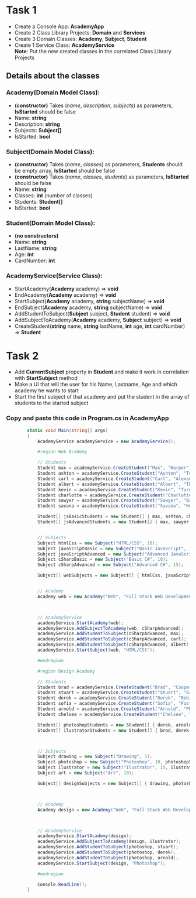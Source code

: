 # Task 1

* Create a Console App: **AcademyApp**
* Create 2 Class Library Projects: **Domain** and **Services**
* Create 3 Domain Classes: **Academy**, **Subject**, **Student**
* Create 1 Service Class: **AcademyService**  
**Note**: Put the new created classes in the correlated Class Library Projects

## Details about the classes

### Academy(Domain Model Class):
* **(constructor)** Takes (*name*, *description*, *subjects*) as parameters, **IsStarted** should be false
* Name: **string**
* Description: **string**
* Subjects: **Subject[]**
* IsStarted: **bool** 

### Subject(Domain Model Class):
* **(constructor)** Takes (*name*, *classes*) as parameters, **Students** should be empty array, **IsStarted** should be false
* **(constructor)** Takes (*name*, *classes*, *students*) as parameters, **IsStarted** should be false
* Name: **string**
* Classes: **int** (number of classes)
* Students: **Student[]**
* IsStarted: **bool**

### Student(Domain Model Class):
* **(no constructors)**
* Name: **string**
* LastName: **string**
* Age: **int**
* CardNumber: **int**

### AcademyService(Service Class):
* StartAcademy(**Academy** academy) => **void**
* EndAcademy(**Academy** academy) => **void**
* StartSubject(**Academy** academy, **string** subjectName) => **void**
* EndSubject(**Academy** academy, **string** subjectName) => **void**
* AddStudentToSubject(**Subject** subject, **Student** student) => **void**
* AddSubjectToAcademy(**Academy** academy, **Subject** subject) => **void**
* CreateStudent(**string** name, **string** lastName, **int** age, **int** cardNumber) => **Student**

# Task 2

* Add **CurrentSubject** property in **Student** and make it work in correlation with **StartSubject** method
* Make a UI that will the user for his Name, Lastname, Age and which academy he wants to start
* Start the first subject of that academy and put the student in the array of students to the started subject

### Copy and paste this code in Program.cs in AcademyApp
```csharp
        static void Main(string[] args)
        {
            AcademyService academyService = new AcademyService();

            #region Web Academy

            // Students
            Student max = academyService.CreateStudent("Max", "Harper", 25, 288210);
            Student ashton = academyService.CreateStudent("Ashton", "Tucker", 27, 288210);
            Student carl = academyService.CreateStudent("Carl", "Alexander", 28, 288210);
            Student albert = academyService.CreateStudent("Albert", "Thomas", 21, 288210);
            Student kevin = academyService.CreateStudent("Kevin", "Turner", 30, 288210);
            Student charlotte = academyService.CreateStudent("Charlotte", "Mitchell", 27, 288210);
            Student sawyer = academyService.CreateStudent("Sawyer", "Baker", 21, 288210);
            Student savana = academyService.CreateStudent("Savana", "Holmes", 25, 288210);

            Student[] jsBasicStudents = new Student[] { max, ashton, charlotte, savana };
            Student[] jsAdvancedStudents = new Student[] { max, sawyer, kevin, ashton, savana };


            // Subjects
            Subject htmlCss = new Subject("HTML/CSS", 10);
            Subject javaScriptBasic = new Subject("Basic JavaScript", 10, jsBasicStudents);
            Subject javaScriptAdvanced = new Subject("Advanced JavaScript", 15, jsAdvancedStudents);
            Subject cSharpBasic = new Subject("Basic C#", 10);
            Subject cSharpAdvanced = new Subject("Advanced C#", 15);

            Subject[] webSubjects = new Subject[] { htmlCss, javaScriptBasic, javaScriptAdvanced, cSharpBasic };


            // Academy
            Academy web = new Academy("Web", "Full Stack Web Development", webSubjects);



            // AcademyService
            academyService.StartAcademy(web);
            academyService.AddSubjectToAcademy(web, cSharpAdvanced);
            academyService.AddStudentToSubject(cSharpAdvanced, max);
            academyService.AddStudentToSubject(cSharpAdvanced, carl);
            academyService.AddStudentToSubject(cSharpAdvanced, albert);
            academyService.StartSubject(web, "HTML/CSS");

            #endregion

            #region Design Academy

            // Students
            Student brad = academyService.CreateStudent("Brad", "Cooper", 25, 288210);
            Student stuart = academyService.CreateStudent("Stuart", "Grant", 27, 288210);
            Student derek = academyService.CreateStudent("Derek", "Robinson", 28, 288210);
            Student sofia = academyService.CreateStudent("Sofia", "Foster", 21, 288210);
            Student arnold = academyService.CreateStudent("Arnold", "Phillips", 30, 288210);
            Student chelsea = academyService.CreateStudent("Chelsea", "Ferguson", 27, 288210);

            Student[] photoshopStudents = new Student[] { derek, arnold, chelsea, sofia };
            Student[] ilustratorStudents = new Student[] { brad, derek, chelsea, ashton, sofia };



            // Subjects
            Subject drawing = new Subject("Drawing", 5);
            Subject photoshop = new Subject("Photoshop", 10, photoshopStudents);
            Subject ilustrator = new Subject("Ilustrator", 15, ilustratorStudents);
            Subject art = new Subject("Art", 10);

            Subject[] designSubjects = new Subject[] { drawing, photoshop, art };



            // Academy
            Academy design = new Academy("Web", "Full Stack Web Development", designSubjects);



            // AcademyService
            academyService.StartAcademy(design);
            academyService.AddSubjectToAcademy(design, ilustrator);
            academyService.AddStudentToSubject(photoshop, stuart);
            academyService.AddStudentToSubject(photoshop, derek);
            academyService.AddStudentToSubject(photoshop, arnold);
            academyService.StartSubject(design, "Photoshop");

            #endregion

            Console.ReadLine();
        }
```